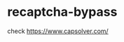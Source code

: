 # recaptcha-bypass
check https://www.capsolver.com/ 



















                                                                                                                                  